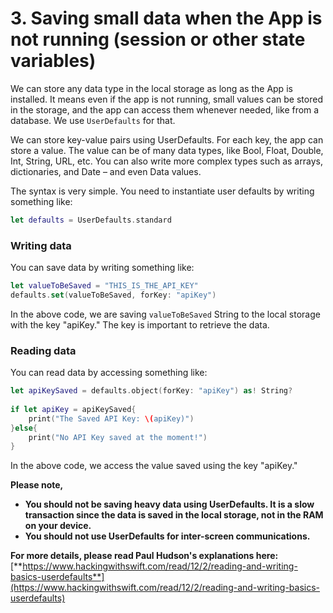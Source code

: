# 3. Saving small data when the App is not running (session or other state variables)

We can store any data type in the local storage as long as the App is installed. It means even if the app is not running, small values can be stored in the storage, and the app can access them whenever needed, like from a database. We use `UserDefaults` for that.

We can store key-value pairs using UserDefaults. For each key, the app can store a value. The value can be of many data types, like Bool, Float, Double, Int, String, URL, etc. You can also write more complex types such as arrays, dictionaries, and Date – and even Data values.

The syntax is very simple. You need to instantiate user defaults by writing something like:

```swift
let defaults = UserDefaults.standard
```

### Writing data

You can save data by writing something like:

```swift
let valueToBeSaved = "THIS_IS_THE_API_KEY"
defaults.set(valueToBeSaved, forKey: "apiKey")
```

In the above code, we are saving `valueToBeSaved` String to the local storage with the key "apiKey." The key is important to retrieve the data.

### Reading data

You can read data by accessing something like:

```swift
let apiKeySaved = defaults.object(forKey: "apiKey") as! String?
        
if let apiKey = apiKeySaved{
    print("The Saved API Key: \(apiKey)")
}else{
    print("No API Key saved at the moment!")
}
```

In the above code, we access the value saved using the key "apiKey."

**Please note,**

* **You should not be saving heavy data using UserDefaults. It is a slow transaction since the data is saved in the local storage, not in the RAM on your device.**
* **You should not use UserDefaults for inter-screen communications.**

**For more details, please read Paul Hudson's explanations here:** [**https://www.hackingwithswift.com/read/12/2/reading-and-writing-basics-userdefaults**](https://www.hackingwithswift.com/read/12/2/reading-and-writing-basics-userdefaults)
